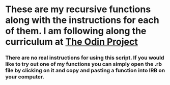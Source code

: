 # These are my recursive functions along with the instructions for each of them. I am following along the curriculum at [The Odin Project](https://www.theodinproject.com/courses/ruby-programming/lessons/recursion?ref=lnav)

### There are no real instructions for using this script. If you would like to try out one of my functions you can simply open the .rb file by clicking on it and copy and pasting a function into IRB on your computer. 